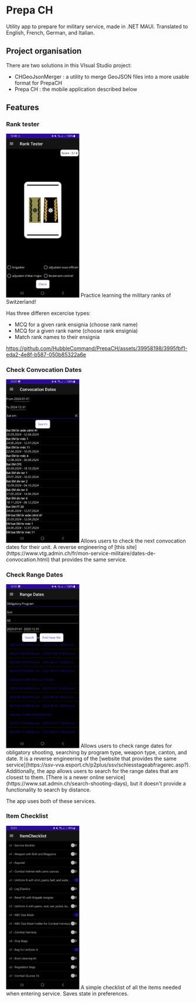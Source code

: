 # Prepa CH

Utility app to prepare for military service, made in .NET MAUI. Translated to English, French, German, and Italian.

## Project organisation
There are two solutions in this VIsual Studio project:
- CHGeoJsonMerger : a utility to merge GeoJSON files into a more usable format for PrepaCH
- Prepa CH : the mobile application described below

## Features
### Rank tester
<img src="/screenshots/rank_tester.jpg" alt="rank tester image" width="200"> 
Practice learning the military ranks of Switzerland!

Has three differen excercise types:
- MCQ for a given rank ensignia (choose rank name)
- MCQ for a given rank name (choose rank ensignia)
- Match rank names to their ensignia


https://github.com/HubbleCommand/PrepaCH/assets/39958198/3995fbf1-eda2-4e8f-b587-050b85322a6e


### Check Convocation Dates
<img src="/screenshots/convocation_dates.jpg" alt="convocation dates image" width="200"> 
Allows users to check the next convocation dates for their unit. A reverse engineering of [this site](https://www.vtg.admin.ch/fr/mon-service-militaire/dates-de-convocation.html) that provides the same service.

### Check Range Dates
<img src="/screenshots/range_dates_4.jpg" alt="range dates image" width="200"> 
Allows users to check range dates for obligatory shooting, searching by program type, weapon type, canton, and date. It is a reverse engineering of the [website that provides the same service](https://ssv-vva.esport.ch/p2plus/ssv/schiesstageabfragerec.asp?). Additionally, the app allows users to search for the range dates that are closest to them. [There is a newer online service](https://www.sat.admin.ch/search-shooting-days), but it doesn't provide a functionality to search by distance.

The app uses both of these services.

### Item Checklist
<img src="/screenshots/item_checklist.jpg" alt="checklist image" width="200"> 
A simple checklist of all the items needed when entering service. Saves state in preferences.
